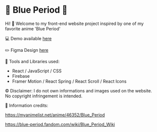 # 🔹 Blue Period 🔹

Hi! 👋 Welcome to my front-end website project inspired by one of my favorite anime 'Blue Period'

💻 Demo available [here](https://ldreaaml.github.io/anime-blue-period/)

✏️ Figma Design [here](https://www.figma.com/file/1E0JrQiUihnAWFp1ZUPWPH/Blue-Period?node-id=0%3A1)

🔧 Tools and Libraries used: 
- React / JavaScript / CSS
- Firebase
- Framer Motion / React Spring / React Scroll / React Icons

©️ Disclaimer: I do not own informations and images used on the website. No copyright infringement is intended.

🔗 Information credits:

https://myanimelist.net/anime/46352/Blue_Period

https://blue-period.fandom.com/wiki/Blue_Period_Wiki
